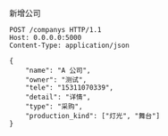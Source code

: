 <!--
 * @Author: your name
 * @Date: 2020-03-26 16:40:29
 * @LastEditTime: 2020-03-26 16:40:40
 * @LastEditors: Please set LastEditors
 * @Description: In User Settings Edit
 
 * @FilePath: /buy_company/readme.md
 -->


新增公司

```
POST /companys HTTP/1.1
Host: 0.0.0.0:5000
Content-Type: application/json

{
	"name": "A 公司",
	"owner": "测试",
	"tele": "15311070339",
	"detail": "详情",
	"type": "采购",
	"production_kind": ["灯光", "舞台"]
}
```

